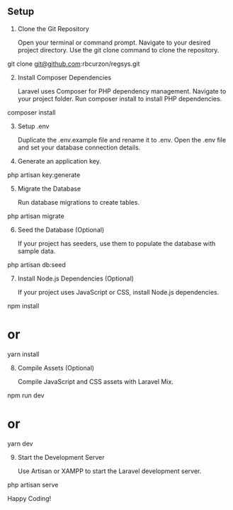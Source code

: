 ## Setup

1. Clone the Git Repository

   Open your terminal or command prompt.
   Navigate to your desired project directory.
   Use the git clone command to clone the repository.

git clone git@github.com:rbcurzon/regsys.git

2. Install Composer Dependencies

   Laravel uses Composer for PHP dependency management.
   Navigate to your project folder.
   Run composer install to install PHP dependencies.

composer install

3. Setup .env

   Duplicate the .env.example file and rename it to .env.
   Open the .env file and set your database connection details.


4. Generate an application key.

php artisan key:generate

5. Migrate the Database

   Run database migrations to create tables.

php artisan migrate

6. Seed the Database (Optional)

   If your project has seeders, use them to populate the database with sample data.

php artisan db:seed

7. Install Node.js Dependencies (Optional)

   If your project uses JavaScript or CSS, install Node.js dependencies.

npm install
# or
yarn install

8. Compile Assets (Optional)

   Compile JavaScript and CSS assets with Laravel Mix.

npm run dev
# or
yarn dev

9. Start the Development Server

   Use Artisan or XAMPP to start the Laravel development server.

php artisan serve

Happy Coding!

